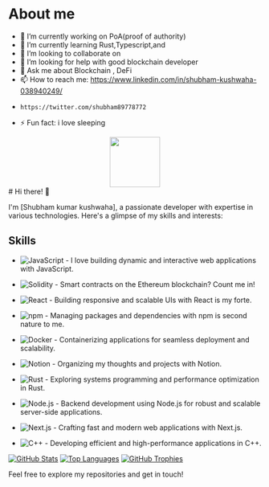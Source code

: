 # About me 

- 🔭 I’m currently working on PoA(proof of authority)
- 🌱 I’m currently learning Rust,Typescript,and 
- 👯 I’m looking to collaborate on 
- 🤔 I’m looking for help with good blockchain developer
- 💬 Ask me about Blockchain , DeFi 
- 📫 How to reach me: https://www.linkedin.com/in/shubham-kushwaha-038940249/
-     https://twitter.com/shubham89778772
- ⚡ Fun fact: i love sleeping
<div id="header" align="center">
  <img src="https://media.giphy.com/media/M9gbBd9nbDrOTu1Mqx/giphy.gif" width="100"/>
</div>
# Hi there! 👋

I'm [Shubham kumar kushwaha], a passionate developer with expertise in various technologies. Here's a glimpse of my skills and interests:

## Skills

- ![JavaScript](https://img.shields.io/badge/-JavaScript-yellow?style=flat-square&logo=javascript&logoColor=white) - I love building dynamic and interactive web applications with JavaScript.
- ![Solidity](https://img.shields.io/badge/-Solidity-363636?style=flat-square&logo=solidity&logoColor=white) - Smart contracts on the Ethereum blockchain? Count me in!
- ![React](https://img.shields.io/badge/-React-61dafb?style=flat-square&logo=react&logoColor=white) - Building responsive and scalable UIs with React is my forte.
- ![npm](https://img.shields.io/badge/-npm-CB3837?style=flat-square&logo=npm&logoColor=white) - Managing packages and dependencies with npm is second nature to me.
- ![Docker](https://img.shields.io/badge/-Docker-2496ED?style=flat-square&logo=docker&logoColor=white) - Containerizing applications for seamless deployment and scalability.

- ![Notion](https://img.shields.io/badge/-Notion-000000?style=flat-square&logo=notion&logoColor=white) - Organizing my thoughts and projects with Notion.
- ![Rust](https://img.shields.io/badge/-Rust-000000?style=flat-square&logo=rust&logoColor=white) - Exploring systems programming and performance optimization in Rust.
- ![Node.js](https://img.shields.io/badge/-Node.js-339933?style=flat-square&logo=node.js&logoColor=white) - Backend development using Node.js for robust and scalable server-side applications.
- ![Next.js](https://img.shields.io/badge/-Next.js-000000?style=flat-square&logo=next.js&logoColor=white) - Crafting fast and modern web applications with Next.js.
- ![C++](https://img.shields.io/badge/-C++-00599C?style=flat-square&logo=c%2B%2B&logoColor=white) - Developing efficient and high-performance applications in C++.

[![GitHub Stats](https://github-readme-stats.vercel.app/api?username=Quadwinner&show_icons=true&theme=radical)](https://github.com/anuraghazra/github-readme-stats)
[![Top Languages](https://github-readme-stats.vercel.app/api/top-langs/?username=Quadwinner&layout=compact&theme=radical)](https://github.com/anuraghazra/github-readme-stats)
[![GitHub Trophies](https://github-profile-trophy.vercel.app/?username=Quadwinner&theme=radical)](https://github.com/ryo-ma/github-profile-trophy)



Feel free to explore my repositories and get in touch!

